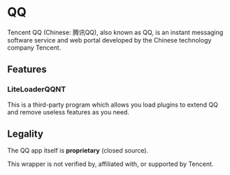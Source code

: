 # QQ

Tencent QQ (Chinese: 腾讯QQ), also known as QQ, is an instant messaging software service and web portal developed by the Chinese technology company Tencent.


## Features

### LiteLoaderQQNT

This is a third-party program which allows you load plugins to extend QQ and remove useless features as you need.

## Legality

The QQ app itself is **proprietary** (closed source).

This wrapper is not verified by, affiliated with, or supported by Tencent.
